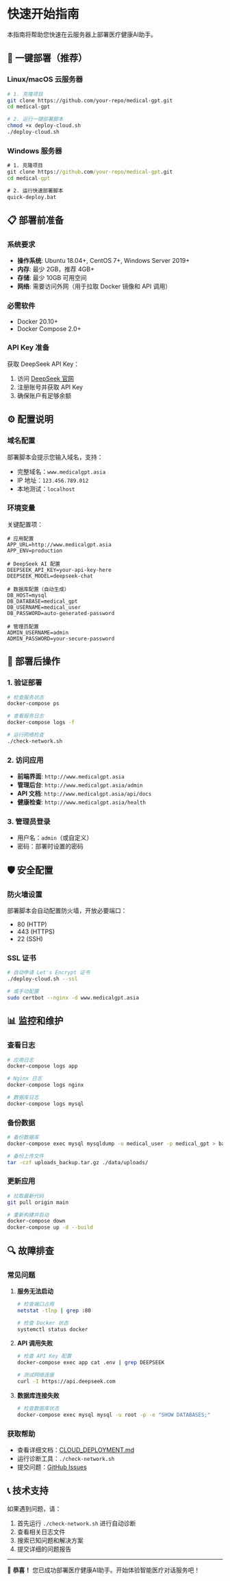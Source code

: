 # 快速开始指南

本指南将帮助您快速在云服务器上部署医疗健康AI助手。

## 🚀 一键部署（推荐）

### Linux/macOS 云服务器

```bash
# 1. 克隆项目
git clone https://github.com/your-repo/medical-gpt.git
cd medical-gpt

# 2. 运行一键部署脚本
chmod +x deploy-cloud.sh
./deploy-cloud.sh
```

### Windows 服务器

```cmd
# 1. 克隆项目
git clone https://github.com/your-repo/medical-gpt.git
cd medical-gpt

# 2. 运行快速部署脚本
quick-deploy.bat
```

## 📋 部署前准备

### 系统要求
- **操作系统**: Ubuntu 18.04+, CentOS 7+, Windows Server 2019+
- **内存**: 最少 2GB，推荐 4GB+
- **存储**: 最少 10GB 可用空间
- **网络**: 需要访问外网（用于拉取 Docker 镜像和 API 调用）

### 必需软件
- Docker 20.10+
- Docker Compose 2.0+

### API Key 准备
获取 DeepSeek API Key：
1. 访问 [DeepSeek 官网](https://platform.deepseek.com/)
2. 注册账号并获取 API Key
3. 确保账户有足够余额

## ⚙️ 配置说明

### 域名配置
部署脚本会提示您输入域名，支持：
- 完整域名：`www.medicalgpt.asia`
- IP 地址：`123.456.789.012`
- 本地测试：`localhost`

### 环境变量
关键配置项：
```env
# 应用配置
APP_URL=http://www.medicalgpt.asia
APP_ENV=production

# DeepSeek AI 配置
DEEPSEEK_API_KEY=your-api-key-here
DEEPSEEK_MODEL=deepseek-chat

# 数据库配置（自动生成）
DB_HOST=mysql
DB_DATABASE=medical_gpt
DB_USERNAME=medical_user
DB_PASSWORD=auto-generated-password

# 管理员配置
ADMIN_USERNAME=admin
ADMIN_PASSWORD=your-secure-password
```

## 🔧 部署后操作

### 1. 验证部署
```bash
# 检查服务状态
docker-compose ps

# 查看服务日志
docker-compose logs -f

# 运行网络检查
./check-network.sh
```

### 2. 访问应用
- **前端界面**: `http://www.medicalgpt.asia`
- **管理后台**: `http://www.medicalgpt.asia/admin`
- **API 文档**: `http://www.medicalgpt.asia/api/docs`
- **健康检查**: `http://www.medicalgpt.asia/health`

### 3. 管理员登录
- 用户名：`admin`（或自定义）
- 密码：部署时设置的密码

## 🛡️ 安全配置

### 防火墙设置
部署脚本会自动配置防火墙，开放必要端口：
- 80 (HTTP)
- 443 (HTTPS)
- 22 (SSH)

### SSL 证书
```bash
# 自动申请 Let's Encrypt 证书
./deploy-cloud.sh --ssl

# 或手动配置
sudo certbot --nginx -d www.medicalgpt.asia
```

## 📊 监控和维护

### 查看日志
```bash
# 应用日志
docker-compose logs app

# Nginx 日志
docker-compose logs nginx

# 数据库日志
docker-compose logs mysql
```

### 备份数据
```bash
# 备份数据库
docker-compose exec mysql mysqldump -u medical_user -p medical_gpt > backup.sql

# 备份上传文件
tar -czf uploads_backup.tar.gz ./data/uploads/
```

### 更新应用
```bash
# 拉取最新代码
git pull origin main

# 重新构建并启动
docker-compose down
docker-compose up -d --build
```

## 🔍 故障排查

### 常见问题

1. **服务无法启动**
   ```bash
   # 检查端口占用
   netstat -tlnp | grep :80
   
   # 检查 Docker 状态
   systemctl status docker
   ```

2. **API 调用失败**
   ```bash
   # 检查 API Key 配置
   docker-compose exec app cat .env | grep DEEPSEEK
   
   # 测试网络连接
   curl -I https://api.deepseek.com
   ```

3. **数据库连接失败**
   ```bash
   # 检查数据库状态
   docker-compose exec mysql mysql -u root -p -e "SHOW DATABASES;"
   ```

### 获取帮助
- 查看详细文档：[CLOUD_DEPLOYMENT.md](./CLOUD_DEPLOYMENT.md)
- 运行诊断工具：`./check-network.sh`
- 提交问题：[GitHub Issues](https://github.com/your-repo/medical-gpt/issues)

## 📞 技术支持

如果遇到问题，请：
1. 首先运行 `./check-network.sh` 进行自动诊断
2. 查看相关日志文件
3. 搜索已知问题和解决方案
4. 提交详细的问题报告

---

🎉 **恭喜！** 您已成功部署医疗健康AI助手。开始体验智能医疗对话服务吧！